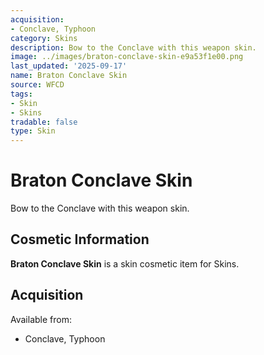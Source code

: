 ```yaml
---
acquisition:
- Conclave, Typhoon
category: Skins
description: Bow to the Conclave with this weapon skin.
image: ../images/braton-conclave-skin-e9a53f1e00.png
last_updated: '2025-09-17'
name: Braton Conclave Skin
source: WFCD
tags:
- Skin
- Skins
tradable: false
type: Skin
---
```


# Braton Conclave Skin

Bow to the Conclave with this weapon skin.

## Cosmetic Information

**Braton Conclave Skin** is a skin cosmetic item for Skins.

## Acquisition

Available from:
- Conclave, Typhoon

